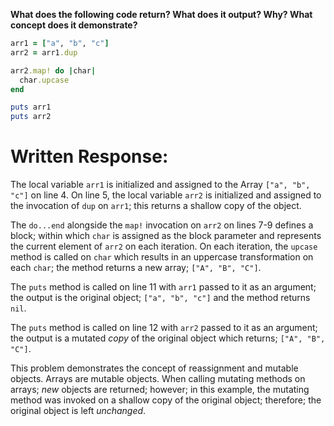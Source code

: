 **What does the following code return? What does it output? Why? What concept does it demonstrate?**

```ruby
arr1 = ["a", "b", "c"]
arr2 = arr1.dup

arr2.map! do |char|
  char.upcase
end

puts arr1
puts arr2
```
# Written Response:

The local variable `arr1` is initialized and assigned to the Array `["a", "b", "c"]` on line 4. On line 5, the local variable `arr2` is initialized and assigned to the invocation of `dup` on `arr1`; this returns a shallow copy of the object.

The `do...end` alongside the `map!` invocation on `arr2` on lines 7-9 defines a block; within which `char` is assigned as the block parameter and represents the current element of `arr2` on each iteration. On each iteration, the `upcase` method is called on `char` which results in an uppercase transformation on each `char`; the method returns a new array; `["A", "B", "C"]`.

The `puts` method is called on line 11 with `arr1` passed to it as an argument; the output is the original object; `["a", "b", "c"]` and the method returns `nil`.

The `puts` method is called on line 12 with `arr2` passed to it as an argument; the output is a mutated *copy* of the original object which returns; `["A", "B", "C"]`.

This problem demonstrates the concept of reassignment and mutable objects. Arrays are mutable objects. When calling mutating methods on arrays; *new* objects are returned; however; in this example, the mutating method was invoked on a shallow copy of the original object; therefore; the original object is left *unchanged*.
